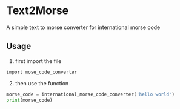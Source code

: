 # Text2Morse

 A simple text to morse converter for international morse code
 
 ## Usage
 
 1. first import the file
 
`import mose_code_converter`

2. then use the function 

```python
morse_code = international_morse_code_converter('hello world')
print(morse_code)
```
